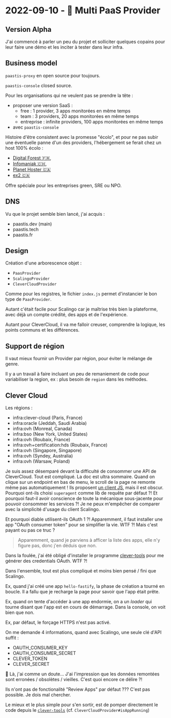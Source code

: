 # 2022-09-10 - 🪪 Multi PaaS Provider

## Version Alpha

J'ai commencé à parler un peu du projet et solliciter quelques copains pour leur faire une démo et les inciter à tester dans leur infra. 

## Business model

`paastis-proxy` en open source pour toujours.

`paastis-console` closed source.

Pour les organisations qui ne veulent pas se prendre la tête :
- proposer une version SaaS :
  - free : 1 provider, 3 apps monitorées en même temps
  - team : 3 providers, 20 apps monitorées en même temps
  - entreprise : infinite providers, 100 apps monitorées en même temps
- avec `paastis-console`

Histoire d'être consistent avec la promesse "écolo", et pour ne pas subir une éventuelle panne d'un des providers, l'hébergement se ferait chez un host 100% écolo :
- [Digital Forest 🇫🇷](https://digitalforest.fr/hebergement-eco-responsable.php),
- [Infomaniak 🇨🇭](https://www.infomaniak.com/fr/hebergement/serveurs-dedies-et-cloud/serveur-cloud-manage),
- [Planet Hoster 🇨🇦](https://www.planethoster.com/fr/Hebergement-Vert)
- [ex2 🇨🇦](https://www.ex2.com/hosting/green-hosting?language=english)

Offre spéciale pour les entreprises green, SRE ou NPO.

## DNS

Vu que le projet semble bien lancé, j'ai acquis : 
- paastis.dev (main)
- paastis.tech
- paastis.fr

## Design

Création d'une arborescence objet :
- `PaasProvider`
- `ScalingoProvider`
- `CleverCloudProvider`

Comme pour les registres, le fichier `index.js` permet d'instancier le bon type de `PaasProvider`.

Autant c'était facile pour Scalingo car je maîtrise très bien la plateforme, avec déjà un compte crédité, des apps et de l'expérience.

Autant pour CleverCloud, il va me falloir creuser, comprendre la logique, les points communs et les différences.

## Support de région

Il vaut mieux fournir un Provider par région, pour éviter le mélange de genre.

Il y a un travail à faire incluant un peu de remaniement de code pour variabiliser la region, ex : plus besoin de `region` dans les méthodes.

## Clever Cloud

Les régions :
- infra:clever-cloud (Paris, France)
- infra:oracle (Jeddah, Saudi Arabia)
- infra:ovh (Monreal, Canada)
- infra:bso (New York, United States)
- infra:ovh (Roubaix, France)
- infra:ovh+certification:hds (Roubaix, France)
- infra:ovh (Singapore, Singapore)
- infra:ovh (Syndey, Australia)
- infra:ovh (Warsaw, Poland)

Je suis assez désemparé devant la difficulté de consommer une API de CleverCloud.
Tout est compliqué.
La doc est ultra sommaire. 
Quand on clique sur un endpoint en bas de menu, le scroll de la page ne remonte même pas automatiquement !
Ils proposent [un client JS](https://github.com/CleverCloud/clever-client.js), mais il est obscur.
Pourquoi ont-ils choisi `superagent` comme lib de requête par défaut ?!
Et pourquoi faut-il avoir conscience de toute la mécanique sous-jacente pour pouvoir consommer les services ?! 
Je ne peux m'empêcher de comparer avec la simplicité d'usage du client Scalingo.

Et pourquoi diable utilisent-ils OAuth 1 ?!
Apparemment, il faut installer une app "OAuth consumer token" pour se simplifier la vie. WTF ?!
Mais c'est payant ou pas ce truc ?

> Apparemment, quand je parviens à afficer la liste des apps, elle n'y figure pas, donc j'en déduis que non.

Dans la foulée, j'ai été obligé d'installer le programme [clever-tools](https://github.com/CleverCloud/clever-tools) pour me générer des credentials OAuth. WTF ?!

Dans l'ensemble, tout est plus compliqué et moins bien pensé / fini que Scalingo.

Ex, quand j'ai créé une app `hello-fastify`, la phase de création a tourné en boucle.
Il a fallu que je recharge la page pour savoir que l'app était prête.

Ex, quand on tente d'accéder à une app endormie, on a un _loader_ qui tourne disant que l'app est en cours de démarrage.
Dans la console, on voit bien que non.

Ex, par défaut, le forçage HTTPS n'est pas activé. 

On me demande 4 informations, quand avec Scalingo, une seule clé d'API suffit :
- OAUTH_CONSUMER_KEY
- OAUTH_CONSUMER_SECRET
- CLEVER_TOKEN
- CLEVER_SECRET

🤔 Là, j'ai comme un doute…
J'ai l'impression que les données remontées sont erronées / obsolètes / vieilles.
C'est quoi encore ce délire ?!

Ils n'ont pas de fonctionalité "Review Apps" par défaut ???
C'est pas possible.
Je dois mal chercher.

Le mieux et le plus simple pour s'en sortir, est de pomper directement le code depuis le [`clever-tools`](https://github.com/CleverCloud/clever-tools/tree/master/src/commands) (cf. `CleverCloudProvider#isAppRunning`)
